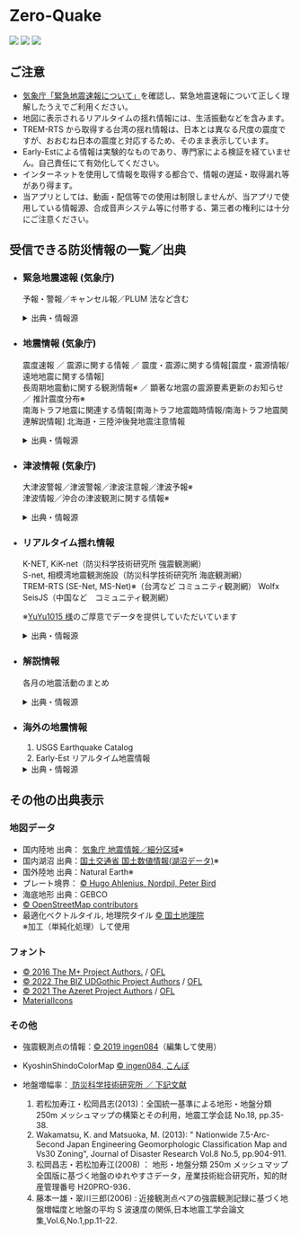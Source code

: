 # Zero-Quake

![](https://img.shields.io/github/downloads/0quake/Zero-Quake/total)
![](https://img.shields.io/github/v/release/0Quake/Zero-Quake)
![](https://img.shields.io/github/license/0quake/Zero-Quake)

## ご注意

- [気象庁「緊急地震速報について」](https://www.data.jma.go.jp/svd/eew/data/nc/)を確認し、緊急地震速報について正しく理解したうえでご利用ください。
- 地図に表示されるリアルタイムの揺れ情報には、生活振動などを含みます。
- TREM-RTS から取得する台湾の揺れ情報は、日本とは異なる尺度の震度ですが、おおむね日本の震度と対応するため、そのまま表示しています。
- Early-Estによる情報は実験的なものであり、専門家による検証を経ていません。自己責任にて有効化してください。
- インターネットを使用して情報を取得する都合で、情報の遅延・取得漏れ等があり得ます。
- 当アプリとしては、動画・配信等での使用は制限しませんが、当アプリで使用している情報源、合成音声システム等に付帯する、第三者の権利には十分にご注意ください。

## 受信できる防災情報の一覧／出典

- ### 緊急地震速報 (気象庁)

  予報・警報／キャンセル報／PLUM 法など含む
  <details>
  <summary>出典・情報源</summary>
  <ul>
    <li>Wolfx © Wolfx Project.</li>
    <li>ProjectBS © CrossRoad</li>
    <li>Axis © Prioris（無料登録必須）</li>
    <li>P2P 地震情報 API © P2P地震情報（警報のみ）</li>
  </ul>
  </details>

- ### 地震情報 (気象庁)

  震度速報 ／ 震源に関する情報 ／ 震度・震源に関する情報[震度・震源情報/遠地地震に関する情報]  
  長周期地震動に関する観測情報※ ／ 顕著な地震の震源要素更新のお知らせ ／ 推計震度分布※  
  南海トラフ地震に関連する情報[南海トラフ地震臨時情報/南海トラフ地震関連解説情報]
  北海道・三陸沖後発地震注意情報
  <details>
  <summary>出典・情報源</summary>
  <ul>
    <li>出典：<a href="https://xml.kishou.go.jp/xmlpull.html">気象庁防災情報 XML</a></li>
    <li>出典：<a href="https://www.jma.go.jp/bosai/map.html?contents=earthquake_map">気象庁ホームページ</a>（※の項目のみ）</li>
    <li>nTool Earthquake API</li>
    <li>Prioris Axis（無料登録必須）</li>
  </ul>
  </details>

- ### 津波情報 (気象庁)

  大津波警報／津波警報／津波注意報／津波予報※  
  津波情報／沖合の津波観測に関する情報※
  <details>
  <summary>出典・情報源</summary>
  <ul>
    <li>出典：<a href="https://xml.kishou.go.jp/xmlpull.html">気象庁防災情報 XML</a></li>
    <li>P2P 地震情報 API（※の項目を除く）</li>
  </ul>
  </details>

- ### リアルタイム揺れ情報

  K-NET, KiK-net（防災科学技術研究所 強震観測網）  
  S-net, 相模湾地震観測施設（防災科学技術研究所 海底観測網）  
  TREM-RTS (SE-Net, MS-Net)※（台湾など コミュニティ観測網）
  Wolfx SeisJS（中国など　コミュニティ観測網）

  ※<a href="https://github.com/whes1015">YuYu1015 様</a>のご厚意でデータを提供していただいています

  <details>
  <summary>出典・情報源</summary>
  <ul>
    <li>出典：強震モニタ <a href="http://www.kmoni.bosai.go.jp/">© 防災科学技術研究所</a>（K-NET, KiK-net）</li>
    <li>出典：長周期地震動モニタ <a href="http://www.lmoni.bosai.go.jp/">© 防災科学技術研究所</a>（K-NET, KiK-net）</li>
    <li>出典：海しる <a href="https://www.msil.go.jp/">© Japan Coast Guard, 防災科学技術研究所</a>（S-net, 相模湾地震観測施設）</li>
    <li>出典：TREM-RTS API © ExpTech Studio（TREM-RTS）</li>
    <li>出典：Wolfx © Wolfx Project.（Wolfx SeisJS）</li>
  </ul>
  </details>

- ### 解説情報

  各月の地震活動のまとめ
  <details>
  <summary>出典・情報源</summary>
    <ul><li>出典：<a href="https://www.data.jma.go.jp/svd/eqev/data/gaikyo/">気象庁ホームページ「各月の地震活動のまとめ」</a></li>
  </ul>
  </details>

- ### 海外の地震情報

  1. USGS Earthquake Catalog
  2. Early-Est リアルタイム地震情報
  <details>
  <summary>出典・情報源</summary>
  <ol>
    <li>© U.S. Geological Survey</li>
    <li>© INGV - National Institute of Geophysics and Volcanology (イタリア国立地球物理学火山学研究所)</li>
  </ol>
  </details>

## その他の出典表示

### 地図データ

- 国内陸地 出典： [気象庁 地震情報／細分区域](https://www.data.jma.go.jp/developer/gis.html)※
- 国内湖沼 出典：[国土交通省 国土数値情報(湖沼データ)](https://nlftp.mlit.go.jp/ksj/gml/datalist/KsjTmplt-W09-v2_2.html)※
- 国外陸地 出典：Natural Earth※
- プレート境界： [© Hugo Ahlenius, Nordpil, Peter Bird](http://opendatacommons.org/licenses/by/1.0/)
- 海底地形 出典：GEBCO
- [© OpenStreetMap contributors](https://www.openstreetmap.org/copyright/)
- 最適化ベクトルタイル, 地理院タイル [© 国土地理院](https://maps.gsi.go.jp/development/ichiran.html)  
  ※加工（単純化処理）して使用

### フォント

- [© 2016 The M+ Project Authors.](https://openfontlicense.org/open-font-license-official-text/) /
  [OFL](https://openfontlicense.org/open-font-license-official-text/)
- [© 2022 The BIZ UDGothic Project Authors](https://github.com/googlefonts/morisawa-biz-ud-mincho) /
  [OFL](https://openfontlicense.org/open-font-license-official-text/)
- [© 2021 The Azeret Project Authors](https://github.com/displaay/azeret) /
  [OFL](https://openfontlicense.org/open-font-license-official-text/)
- [MaterialIcons](https://raw.githubusercontent.com/google/material-design-icons/refs/heads/master/LICENSE)

### その他

- 強震観測点の情報：[© 2019 ingen084](https://raw.githubusercontent.com/ingen084/KyoshinEewViewerIngen/develop/LICENSE)（編集して使用）
- KyoshinShindoColorMap [© ingen084, こんぽ](https://github.com/ingen084/KyoshinShindoColorMap)
- 地盤増幅率：[ 防災科学技術研究所 ／ 下記文献](https://www.j-shis.bosai.go.jp/api-sstruct-meshinfo)

  1. 若松加寿江・松岡昌志(2013)：全国統一基準による地形・地盤分類 250m メッシュマップの構築とその利用，地震工学会誌 No.18, pp.35-38.
  2. Wakamatsu, K. and Matsuoka, M. (2013): " Nationwide 7.5-Arc-Second Japan Engineering Geomorphologic Classification Map and Vs30 Zoning", Journal of Disaster Research Vol.8 No.5, pp.904-911.
  3. 松岡昌志・若松加寿江(2008) ： 地形・地盤分類 250m メッシュマップ全国版に基づく地盤のゆれやすさデータ，産業技術総合研究所，知的財産管理番号 H20PRO-936．
  4. 藤本一雄・翠川三郎(2006) : 近接観測点ペアの強震観測記録に基づく地盤増幅度と地盤の平均 S 波速度の関係,日本地震工学会論文集,Vol.6,No.1,pp.11-22.
